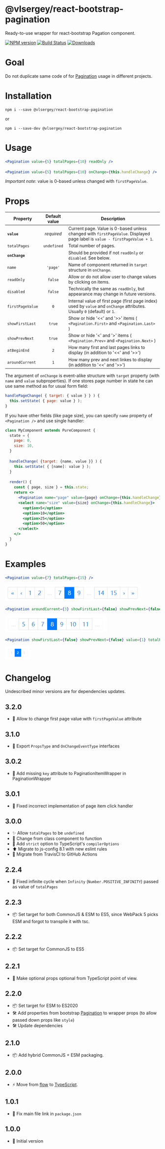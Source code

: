 # @vlsergey/react-bootstrap-pagination

Ready-to-use wrapper for react-bootstrap Pagation component.

[![NPM version][npm-image]][npm-url]
[![Build Status][travis-image]][travis-url]
[![Downloads][downloads-image]][downloads-url]

# Goal
Do not duplicate same code of for [Pagination](https://react-bootstrap.github.io/components/pagination/) usage in different projects.

# Installation
```
npm i --save @vlsergey/react-bootstrap-pagination
```
or
```
npm i --save-dev @vlsergey/react-bootstrap-pagination
```

# Usage
```jsx
<Pagination value={5} totalPages={10} readOnly />

<Pagination value={5} totalPages={10} onChange={this.handleChange} />
```
*Important note*: value is 0-based unless changed with `firstPageValue`.

# Props
| Property         | Default value | Description |
| ---------------- |:-------------:| ----------- |
| **`value`**      | *required*    | Current page. Value is 0-based unless changed with `firstPageValue`. Displayed page label is `value - firstPageValue + 1`. |
| `totalPages`     | `undefined`   | Total number of pages. |
| **`onChange`**   |               | Should be provided if not `readOnly` or `disabled`. See below. |
| `name`           | `'page'`      | Name of component returned in `target` structure in `onChange`. |
| `readOnly`       | `false`       | Allow or do not allow user to change values by clicking on items. |
| `disabled`       | `false`       | Technically the same as `readOnly`, but appearance may change in future versions. |
| `firstPageValue` | `0`           | Internal value of first page (first page index) used by `value` and `onChange` attributes. Usually `0` (default) or `1`. |
| `showFirstLast`  | `true`        | Show or hide '<<' and '>>' items ( `<Pagination.First>` and `<Pagination.Last>` ) |
| `showPrevNext`   | `true`        | Show or hide '<' and '>' items  ( `<Pagination.Prev>` and `<Pagination.Next>` ) |
| `atBeginEnd`     | `2`           | How many first and last pages links to display (in addition to '<<' and '>>') |
| `aroundCurrent`  | `1`           | How many prev and next linkes to display (in addition to '<<' and '>>') |

The argument of `onChange` is event-alike structure with `target` property (with `name` and `value` subproperties). If one stores page number in state he can use same method as for usual form field:
```js
handlePageChange( { target: { value } } ) {
  this.setState( { page: value } );
}
```
If you have other fields (like page size), you can specify `name` property of `<Pagination />` and use single handler:

```jsx
class MyComponent extends PureComponent {
  state = {
    page: 0,
    size: 10,
  }

  handleChange( {target: {name, value }} ) {
    this.setState( { [name]: value } );
  }

  render() {
    const { page, size } = this.state;
    return <>
      <Pagination name="page" value={page} onChange={this.handleChange} />
      <select name="size" value={size} onChange={this.handleChange}>
        <option>5</option>
        <option>10</option>
        <option>25</option>
        <option>50</option>
      </select>
    </>
  }
}
```

# Examples
```jsx
<Pagination value={7} totalPages={15} />
```
![](https://raw.githubusercontent.com/vlsergey/react-bootstrap-pagination/master/doc-images/8of15std.png)

```jsx
<Pagination aroundCurrent={3} showFirstLast={false} showPrevNext={false} atBeginEnd={0} value={7} totalPages={15} />
```

![](https://raw.githubusercontent.com/vlsergey/react-bootstrap-pagination/master/doc-images/8of15noFLs.png)

```jsx
<Pagination showFirstLast={false} showPrevNext={false} value={1} totalPages={3} disabled size="sm" />
```
![](https://raw.githubusercontent.com/vlsergey/react-bootstrap-pagination/master/doc-images/2of3readOnly.png)

# Changelog
Undescribed minor versions are for dependencies updates.

## 3.2.0
* 🎨 Allow to change first page value with `firstPageValue` attribute

## 3.1.0
* 🎨 Export `PropsType` and `OnChangeEventType` interfaces

## 3.0.2
* 🐛 Add missing `key` attribute to PaginationItemWrapper in PaginationWrapper

## 3.0.1
* 🐛 Fixed incorrect implementation of page item click handler

## 3.0.0
* ✨ Allow `totalPages` to be `undefined`
* 🔨 Change from class component to function
* 🔨 Add `strict` option to TypeScript's `compilerOptions`
* ⬆️ Migrate to js-config 8.1 with new eslint rules
* 👷 Migrate from TravisCI to GitHub Actions

## 2.2.4
* 🐛 Fixed infinite cycle when `Infinity` (`Number.POSITIVE_INFINITY`) passed as value of `totalPages`

## 2.2.3
* 📦 Set target for both CommonJS & ESM to ES5, since WebPack 5 picks ESM and forgot to transpile it with tsc.

## 2.2.2
* 📦 Set target for CommonJS to ES5

## 2.2.1
* 🐛 Make optional props optional from TypeScript point of view.

## 2.2.0
* 📦 Set target for ESM to ES2020
* 🛠 Add properties from bootstrap [Pagination](https://react-bootstrap.github.io/components/pagination/) to wrapper props (to allow passed down props like `style`)
* 🛠 Update dependencies

## 2.1.0
* 📦 Add hybrid CommonJS + ESM packaging.

## 2.0.0
* ⚡ Move from [flow](https://flow.org/) to [TypeScript](https://www.typescriptlang.org/).

## 1.0.1
* 🐛 Fix main file link in `package.json`

## 1.0.0
* 🎉 Initial version

[npm-image]: https://img.shields.io/npm/v/@vlsergey/react-bootstrap-pagination.svg?style=flat-square
[npm-url]: https://npmjs.org/package/@vlsergey/react-bootstrap-pagination
[travis-image]: https://travis-ci.com/vlsergey/react-bootstrap-pagination.svg?branch=master
[travis-url]: https://travis-ci.com/vlsergey/react-bootstrap-pagination
[downloads-image]: http://img.shields.io/npm/dm/@vlsergey/react-bootstrap-pagination.svg?style=flat-square
[downloads-url]: https://npmjs.org/package/@vlsergey/react-bootstrap-pagination

